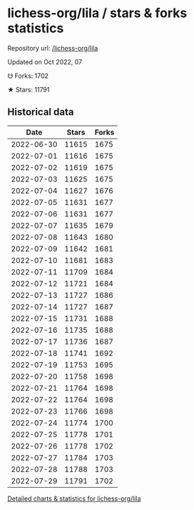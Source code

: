 # lichess-org/lila / stars & forks statistics

Repository url: [/lichess-org/lila](https://github.com/lichess-org/lila)

Updated on Oct 2022, 07

☋ Forks: 1702

★ Stars: 11791

## Historical data
| Date | Stars | Forks |
|------|-------|-------|
| 2022-06-30 | 11615 | 1675 | 
| 2022-07-01 | 11616 | 1675 | 
| 2022-07-02 | 11619 | 1675 | 
| 2022-07-03 | 11625 | 1675 | 
| 2022-07-04 | 11627 | 1676 | 
| 2022-07-05 | 11631 | 1677 | 
| 2022-07-06 | 11631 | 1677 | 
| 2022-07-07 | 11635 | 1679 | 
| 2022-07-08 | 11643 | 1680 | 
| 2022-07-09 | 11642 | 1681 | 
| 2022-07-10 | 11681 | 1683 | 
| 2022-07-11 | 11709 | 1684 | 
| 2022-07-12 | 11721 | 1684 | 
| 2022-07-13 | 11727 | 1686 | 
| 2022-07-14 | 11727 | 1687 | 
| 2022-07-15 | 11731 | 1688 | 
| 2022-07-16 | 11735 | 1688 | 
| 2022-07-17 | 11736 | 1687 | 
| 2022-07-18 | 11741 | 1692 | 
| 2022-07-19 | 11753 | 1695 | 
| 2022-07-20 | 11758 | 1698 | 
| 2022-07-21 | 11764 | 1698 | 
| 2022-07-22 | 11764 | 1698 | 
| 2022-07-23 | 11766 | 1698 | 
| 2022-07-24 | 11774 | 1700 | 
| 2022-07-25 | 11778 | 1701 | 
| 2022-07-26 | 11778 | 1702 | 
| 2022-07-27 | 11784 | 1703 | 
| 2022-07-28 | 11788 | 1703 | 
| 2022-07-29 | 11791 | 1702 | 


[Detailed charts & statistics for lichess-org/lila](https://reviewgithub.com/rep/lichess-org/lila)
